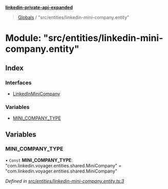 **[linkedin-private-api-expanded](../README.md)**

> [Globals](../globals.md) / "src/entities/linkedin-mini-company.entity"

# Module: "src/entities/linkedin-mini-company.entity"

## Index

### Interfaces

* [LinkedInMiniCompany](../interfaces/_src_entities_linkedin_mini_company_entity_.linkedinminicompany.md)

### Variables

* [MINI\_COMPANY\_TYPE](_src_entities_linkedin_mini_company_entity_.md#mini_company_type)

## Variables

### MINI\_COMPANY\_TYPE

• `Const` **MINI\_COMPANY\_TYPE**: \"com.linkedin.voyager.entities.shared.MiniCompany\" = "com.linkedin.voyager.entities.shared.MiniCompany"

*Defined in [src/entities/linkedin-mini-company.entity.ts:3](https://github.com/khanhtranngoccva/linkedin-private-api/blob/a63729e/src/entities/linkedin-mini-company.entity.ts#L3)*
